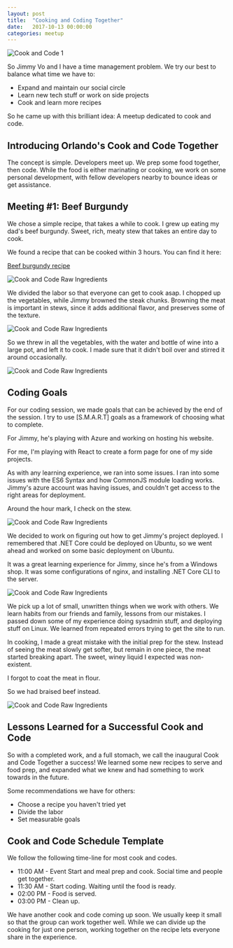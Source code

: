 ```yaml
---
layout: post
title:  "Cooking and Coding Together"
date:   2017-10-13 00:00:00
categories: meetup
---
```


![Cook and Code 1](/images/cookout_and_code_1/cookout_and_code.jpg)

So Jimmy Vo and I have a time management problem. We try our best to balance what time we have to:

* Expand and maintain our social circle
* Learn new tech stuff or work on side projects
* Cook and learn more recipes

So he came up with this brilliant idea: A meetup dedicated to cook and code.

## Introducing Orlando's Cook and Code Together

The concept is simple. Developers meet up. We prep some food together, then code. While the food is either marinating or cooking, we work on some personal development, with fellow developers nearby to bounce ideas or get assistance.

## Meeting #1: Beef Burgundy

We chose a simple recipe, that takes a while to cook. I grew up eating my dad's beef burgundy. Sweet, rich, meaty stew that takes an entire day to cook.

We found a recipe that can be cooked within 3 hours. You can find it here:

[Beef burgundy recipe](http://allrecipes.com/recipe/23342/beef-burgundy-i/)

![Cook and Code Raw Ingredients](/images/cookout_and_code_1/raw_ingredients.jpg)

We divided the labor so that everyone can get to cook asap. I chopped up the vegetables, while Jimmy browned the steak chunks. Browning the meat is important in stews, since it adds additional flavor, and preserves some of the texture.

![Cook and Code Raw Ingredients](/images/cookout_and_code_1/sizzle_pan.jpg)

So we threw in all the vegetables, with the water and bottle of wine into a large pot, and left it to cook. I made sure that it didn't boil over and stirred it around occasionally.

![Cook and Code Raw Ingredients](/images/cookout_and_code_1/cooking_1.jpg)

## Coding Goals

For our coding session, we made goals that can be achieved by the end of the session. I try to use [S.M.A.R.T] goals as a framework of choosing what to complete.

For Jimmy, he's playing with Azure and working on hosting his website.

For me, I'm playing with React to create a form page for one of my side projects.

As with any learning experience, we ran into some issues. I ran into some issues with the ES6 Syntax and how CommonJS module loading works. Jimmy's azure account was having issues, and couldn't get access to the right areas for deployment.

Around the hour mark, I check on the stew.

![Cook and Code Raw Ingredients](/images/cookout_and_code_1/cooking_2.jpg)

We decided to work on figuring out how to get Jimmy's project deployed. I remembered that .NET Core could be deployed on Ubuntu, so we went ahead and worked on some basic deployment on Ubuntu.

It was a great learning experience for Jimmy, since he's from a Windows shop. It was some configurations of nginx, and installing .NET Core CLI to the server.

![Cook and Code Raw Ingredients](/images/cookout_and_code_1/downloading_stuff.jpg)

We pick up a lot of small, unwritten things when we work with others. We learn habits from our friends and family, lessons from our mistakes. I passed down some of my experience doing sysadmin stuff, and deploying stuff on Linux. We learned from repeated errors trying to get the site to run.

In cooking, I made a great mistake with the initial prep for the stew. Instead of seeing the meat slowly get softer, but remain in one piece, the meat started breaking apart. The sweet, winey liquid I expected was non-existent.

I forgot to coat the meat in flour.

So we had braised beef instead.

![Cook and Code Raw Ingredients](/images/cookout_and_code_1/cooking_3.jpg)

## Lessons Learned for a Successful Cook and Code

So with a completed work, and a full stomach, we call the inaugural Cook and Code Together a success! We learned some new recipes to serve and food prep, and expanded what we knew and had something to work towards in the future.

Some recommendations we have for others:

* Choose a recipe you haven't tried yet
* Divide the labor
* Set measurable goals


## Cook and Code Schedule Template

We follow the following time-line for most cook and codes.

* 11:00 AM - Event Start and meal prep and cook. Social time and people get together.
* 11:30 AM - Start coding. Waiting until the food is ready.
* 02:00 PM - Food is served.
* 03:00 PM - Clean up.

We have another cook and code coming up soon. We usually keep it small so that the group can work together well. While we can divide up the cooking for just one person, working together on the recipe lets everyone share in the experience.


